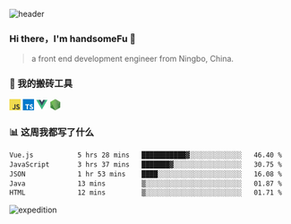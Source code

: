 ![header](https://raw.githubusercontent.com/fzq1998/fzq1998/master/header.png)

### Hi there，I'm handsomeFu 👋

> a front end development engineer from Ningbo, China.

### 🔧 我的搬砖工具
<code><img height="20" src="https://raw.githubusercontent.com/github/explore/80688e429a7d4ef2fca1e82350fe8e3517d3494d/topics/javascript/javascript.png" alt="javascript"></code>
<code><img height="20" src="https://raw.githubusercontent.com/github/explore/80688e429a7d4ef2fca1e82350fe8e3517d3494d/topics/typescript/typescript.png" alt="typescript"></code>
<code><img height="20" src="https://raw.githubusercontent.com/github/explore/80688e429a7d4ef2fca1e82350fe8e3517d3494d/topics/vue/vue.png" alt="vue"></code>
<code><img height="20" src="https://raw.githubusercontent.com/github/explore/80688e429a7d4ef2fca1e82350fe8e3517d3494d/topics/nodejs/nodejs.png" alt="nodejs"></code>



### 📊 这周我都写了什么
<!--START_SECTION:waka-->

```txt
Vue.js           5 hrs 28 mins   ███████████▓░░░░░░░░░░░░░   46.40 %
JavaScript       3 hrs 37 mins   ███████▓░░░░░░░░░░░░░░░░░   30.75 %
JSON             1 hr 53 mins    ████░░░░░░░░░░░░░░░░░░░░░   16.08 %
Java             13 mins         ▒░░░░░░░░░░░░░░░░░░░░░░░░   01.87 %
HTML             12 mins         ▒░░░░░░░░░░░░░░░░░░░░░░░░   01.71 %
```

<!--END_SECTION:waka-->


![expedition](https://raw.githubusercontent.com/fzq1998/fzq1998/master/expedition.gif)

